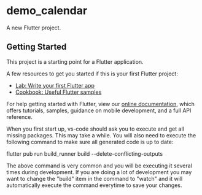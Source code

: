 # demo_calendar

A new Flutter project.

## Getting Started

This project is a starting point for a Flutter application.

A few resources to get you started if this is your first Flutter project:

- [Lab: Write your first Flutter app](https://flutter.dev/docs/get-started/codelab)
- [Cookbook: Useful Flutter samples](https://flutter.dev/docs/cookbook)

For help getting started with Flutter, view our
[online documentation](https://flutter.dev/docs), which offers tutorials,
samples, guidance on mobile development, and a full API reference.

When you first start up, vs-code should ask you to execute and get all missing packages. This may take a while. You will also need to execute the following command to make sure all generated code is up to date:

flutter pub run build_runner build --delete-conflicting-outputs

The above command is very common and you will be executing it several times during development. If you are doing a lot of development you may want to change the "build" item in the command to "watch" and it will automatically execute the command everytime to save your changes.



